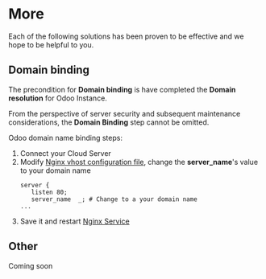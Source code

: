 # More

Each of the following solutions has been proven to be effective and we hope to be helpful to you.

## Domain binding

The precondition for **Domain binding** is have completed the **Domain resolution** for Odoo Instance.

From the perspective of server security and subsequent maintenance considerations, the **Domain Binding** step cannot be omitted.

Odoo domain name binding steps:

1. Connect your Cloud Server
2. Modify [Nginx vhost configuration file](/stack-components.md#nginx), change the **server_name**'s value to your domain name
   ```text
   server {
      listen 80;
      server_name  _; # Change to a your domain name
   ...
   ```
3. Save it and restart [Nginx Service](/admin-services.md#nginx)


## Other

Coming soon
